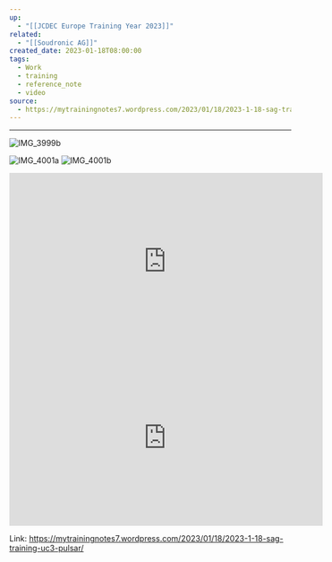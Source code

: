 ```yaml
---
up:
  - "[[JCDEC Europe Training Year 2023]]"
related:
  - "[[Soudronic AG]]"
created_date: 2023-01-18T08:00:00
tags:
  - Work
  - training
  - reference_note
  - video
source:
  - https://mytrainingnotes7.wordpress.com/2023/01/18/2023-1-18-sag-training-uc3-pulsar/
---
```

---
![IMG_3999b](https://i.imgur.com/7sYqwzh.jpg)

![IMG_4001a](https://i.imgur.com/36kZF6K.jpg)
![IMG_4001b](https://i.imgur.com/LUIami0.jpg)

<iframe width="560" height="315" src="https://www.youtube-nocookie.com/embed/DWGgrAPgsCc?si=-UL89uWkXmsw7Qkn" title="YouTube video player" frameborder="0" allow="accelerometer; autoplay; clipboard-write; encrypted-media; gyroscope; picture-in-picture; web-share" allowfullscreen></iframe>

<iframe width="560" height="315" src="https://www.youtube-nocookie.com/embed/U10OUNcXiZ0?si=-UL89uWkXmsw7Qkn" title="YouTube video player" frameborder="0" allow="accelerometer; autoplay; clipboard-write; encrypted-media; gyroscope; picture-in-picture; web-share" allowfullscreen></iframe>

Link: https://mytrainingnotes7.wordpress.com/2023/01/18/2023-1-18-sag-training-uc3-pulsar/
